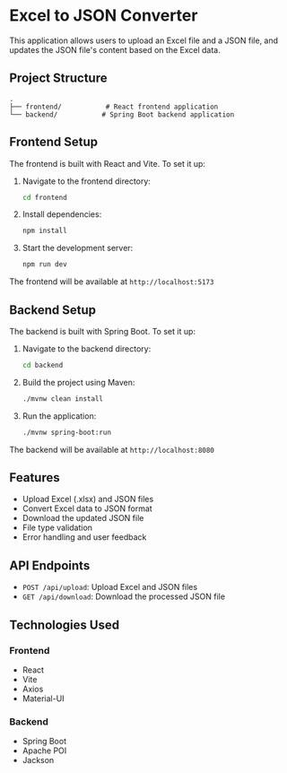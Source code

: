 # Excel to JSON Converter

This application allows users to upload an Excel file and a JSON file, and updates the JSON file's content based on the Excel data.

## Project Structure

```
.
├── frontend/           # React frontend application
└── backend/           # Spring Boot backend application
```

## Frontend Setup

The frontend is built with React and Vite. To set it up:

1. Navigate to the frontend directory:
   ```bash
   cd frontend
   ```

2. Install dependencies:
   ```bash
   npm install
   ```

3. Start the development server:
   ```bash
   npm run dev
   ```

The frontend will be available at `http://localhost:5173`

## Backend Setup

The backend is built with Spring Boot. To set it up:

1. Navigate to the backend directory:
   ```bash
   cd backend
   ```

2. Build the project using Maven:
   ```bash
   ./mvnw clean install
   ```

3. Run the application:
   ```bash
   ./mvnw spring-boot:run
   ```

The backend will be available at `http://localhost:8080`

## Features

- Upload Excel (.xlsx) and JSON files
- Convert Excel data to JSON format
- Download the updated JSON file
- File type validation
- Error handling and user feedback

## API Endpoints

- `POST /api/upload`: Upload Excel and JSON files
- `GET /api/download`: Download the processed JSON file

## Technologies Used

### Frontend
- React
- Vite
- Axios
- Material-UI

### Backend
- Spring Boot
- Apache POI
- Jackson 
